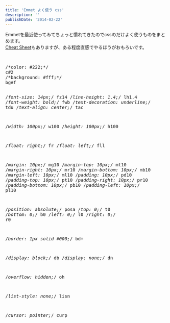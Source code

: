 ```yaml
---
title: 'Emmet よく使う css'
description: ''
publishDate: '2014-02-22'
---
```


<p>Emmetを最近使ってみてちょっと慣れてきたのでcssのだけよく使うものをまとめます。<br>
<a href="http://docs.emmet.io/cheat-sheet/">Cheat Sheet</a>もありますが、ある程度直感でやるほうがおもろいです。</p>
<p>&nbsp;</p>
<pre class="brush: css; title: ; notranslate" title="">/*color: #222;*/
c#2
/*background: #fff;*/
bg#f

/*font-size: 14px;*/
fz14
/*line-height: 1.4;*/
lh1.4
/*font-weight: bold;*/
fwb
/*text-decoration: underline;*/
tdu
/*text-align: center;*/
tac

/*width: 100px;*/
w100
/*height: 100px;*/
h100

/*float: right;*/
fr
/*float: left;*/
fll

/*margin: 10px;*/
mg10
/*margin-top: 10px;*/
mt10
/*margin-right: 10px;*/
mr10
/*margin-bottom: 10px;*/
mb10
/*margin-left: 10px;*/
ml10
/*padding: 10px;*/
pd10
/*padding-top: 10px;*/
pt10
/*padding-right: 10px;*/
pr10
/*padding-bottom: 10px;*/
pb10
/*padding-left: 10px;*/
pl10

/*position: absolute;*/
posa
/*top: 0;*/
t0
/*bottom: 0;*/
b0
/*left: 0;*/
l0
/*right: 0;*/
r0

/*border: 1px solid #000;*/
bd+

/*display: block;*/
db
/*display: none;*/
dn

/*overflow: hidden;*/
oh

/*list-style: none;*/
lisn

/*cursor: pointer;*/
curp
</pre>

